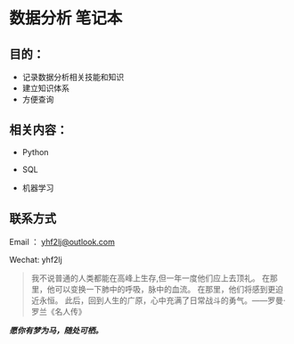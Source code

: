 # 数据分析 笔记本

## 目的：

* 记录数据分析相关技能和知识
* 建立知识体系
* 方便查询

## 相关内容：

* Python

* SQL

* 机器学习

## 联系方式

Email ： yhf2lj@outlook.com

Wechat:  yhf2lj

>我不说普通的人类都能在高峰上生存,但一年一度他们应上去顶礼。
>在那里，他可以变换一下肺中的呼吸，脉中的血流。
>在那里，他们将感到更迫近永恒。
>此后，回到人生的广原，心中充满了日常战斗的勇气。——罗曼·罗兰《名人传》



***愿你有梦为马，随处可栖。***

